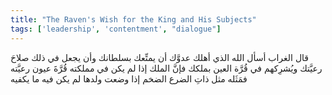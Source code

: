 ```yaml
---
title: "The Raven's Wish for the King and His Subjects"
tags: ['leadership', 'contentment', "dialogue"]
---
```


 قال الغراب أسأل الله الذي أهلك عدوَّك أن يمتِّعك بسلطانك وأن يجعل في ذلك صلاحَ رعيَّتك ويُشرِكهم في قُرَّة العين بملكك فإنَّ الملك إذا لم يكن في مملكته قُرَّةَ عيون رعيَّته فمَثَله مثل ذاتِ الضرع الضخم إذا وضعت ولدها لم يكن فيه ما يكفيه
